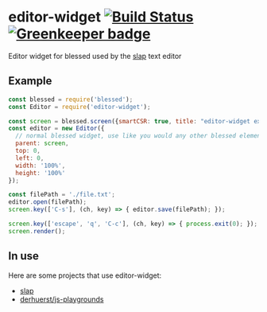# editor-widget [![Build Status](https://travis-ci.org/slap-editor/editor-widget.svg?branch=master)](https://travis-ci.org/slap-editor/editor-widget) [![Greenkeeper badge](https://badges.greenkeeper.io/slap-editor/editor-widget.svg)](https://greenkeeper.io/)
Editor widget for blessed used by the [slap](https://github.com/slap-editor/slap) text editor

## Example

```js
const blessed = require('blessed');
const Editor = require('editor-widget');

const screen = blessed.screen({smartCSR: true, title: "editor-widget example"});
const editor = new Editor({
  // normal blessed widget, use like you would any other blessed element
  parent: screen,
  top: 0,
  left: 0,
  width: '100%',
  height: '100%'
});

const filePath = './file.txt';
editor.open(filePath);
screen.key(['C-s'], (ch, key) => { editor.save(filePath); });

screen.key(['escape', 'q', 'C-c'], (ch, key) => { process.exit(0); });
screen.render();
```

## In use
Here are some projects that use editor-widget:

* [slap](https://github.com/slap-editor/slap)
* [derhuerst/js-playgrounds](https://github.com/derhuerst/js-playgrounds)
